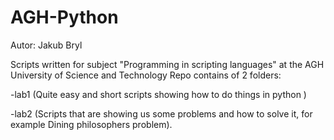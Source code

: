 # AGH-Python


Autor: Jakub Bryl


Scripts written for subject "Programming in scripting languages" at the AGH University of Science and Technology
Repo contains of 2 folders:

-lab1 (Quite easy and short scripts showing how to do things in python )

-lab2 (Scripts that are showing us some problems and how to solve it, for example Dining philosophers problem).
